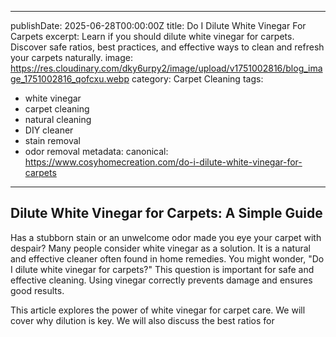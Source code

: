 
---
publishDate: 2025-06-28T00:00:00Z
title: Do I Dilute White Vinegar For Carpets
excerpt: Learn if you should dilute white vinegar for carpets. Discover safe ratios, best practices, and effective ways to clean and refresh your carpets naturally.
image: https://res.cloudinary.com/dky6urpy2/image/upload/v1751002816/blog_image_1751002816_qofcxu.webp
category: Carpet Cleaning
tags:
  - white vinegar
  - carpet cleaning
  - natural cleaning
  - DIY cleaner
  - stain removal
  - odor removal
metadata:
  canonical: https://www.cosyhomecreation.com/do-i-dilute-white-vinegar-for-carpets
---

## Dilute White Vinegar for Carpets: A Simple Guide

Has a stubborn stain or an unwelcome odor made you eye your carpet with despair? Many people consider white vinegar as a solution. It is a natural and effective cleaner often found in home remedies. You might wonder, "Do I dilute white vinegar for carpets?" This question is important for safe and effective cleaning. Using vinegar correctly prevents damage and ensures good results.

This article explores the power of white vinegar for carpet care. We will cover why dilution is key. We will also discuss the best ratios for